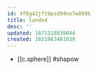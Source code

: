 ```yaml
---
id: 4f8g42jft9psd94nx7w099k
title: landed
desc: ''
updated: 1671318839044
created: 1651963481039
---
```



- [[c.sphere]] #shapow
